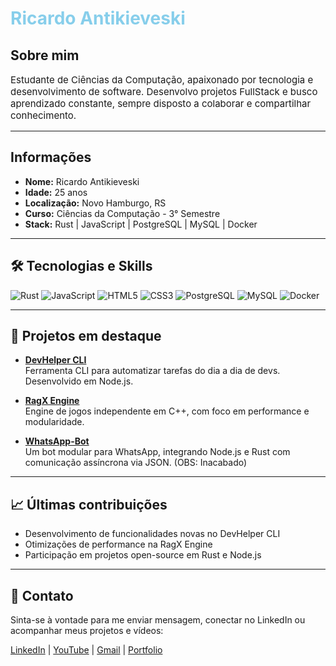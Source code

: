 # <h1 style="color:#87CEEB">Ricardo Antikieveski</h1>
## Sobre mim
<p style="font-size:15px">
Estudante de Ciências da Computação, apaixonado por tecnologia e desenvolvimento de software. Desenvolvo projetos FullStack e busco aprendizado constante, sempre disposto a colaborar e compartilhar conhecimento.
</p>

---

## Informações
- **Nome:** Ricardo Antikieveski  
- **Idade:** 25 anos  
- **Localização:** Novo Hamburgo, RS  
- **Curso:** Ciências da Computação - 3° Semestre  
- **Stack:** Rust | JavaScript | PostgreSQL | MySQL | Docker  

---

## 🛠 Tecnologias e Skills
![Rust](https://img.shields.io/badge/Rust-000000?style=for-the-badge&logo=rust&logoColor=white)
![JavaScript](https://img.shields.io/badge/JavaScript-F7DF1E?style=for-the-badge&logo=javascript&logoColor=black)
![HTML5](https://img.shields.io/badge/HTML5-E34F26?style=for-the-badge&logo=html5&logoColor=white)
![CSS3](https://img.shields.io/badge/CSS3-1572B6?style=for-the-badge&logo=css3&logoColor=white)
![PostgreSQL](https://img.shields.io/badge/PostgreSQL-316192?style=for-the-badge&logo=postgresql&logoColor=white)
![MySQL](https://img.shields.io/badge/MySQL-4479A1?style=for-the-badge&logo=mysql&logoColor=white)
![Docker](https://img.shields.io/badge/Docker-2496ED?style=for-the-badge&logo=docker&logoColor=white)

---

## 🚀 Projetos em destaque

- [**DevHelper CLI**](https://github.com/Ricardo-Antikieveski/devhelper-cli)  
  Ferramenta CLI para automatizar tarefas do dia a dia de devs. Desenvolvido em Node.js.

- [**RagX Engine**](https://github.com/Ricardo-Antikieveski/ragx_engine)  
  Engine de jogos independente em C++, com foco em performance e modularidade.

- [**WhatsApp-Bot**](https://github.com/Ricardo-Antikieveski/Whatsapp-Bot)  
  Um bot modular para WhatsApp, integrando Node.js e Rust com comunicação assíncrona via JSON. (OBS: Inacabado)

---

## 📈 Últimas contribuições
- Desenvolvimento de funcionalidades novas no DevHelper CLI  
- Otimizações de performance na RagX Engine  
- Participação em projetos open-source em Rust e Node.js  

---

## 💬 Contato
Sinta-se à vontade para me enviar mensagem, conectar no LinkedIn ou acompanhar meus projetos e vídeos:

[LinkedIn](https://www.linkedin.com/in/ricardoan/) | [YouTube](https://www.youtube.com/@RCardin) | [Gmail](mailto:antikieveski.ricardo@gmail.com) | [Portfolio](https://ricardo-antikieveski.netlify.app)
